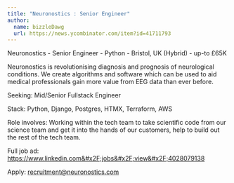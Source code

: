 ```yaml
---
title: "Neuronostics : Senior Engineer"
author:
  name: bizzleDawg
  url: https://news.ycombinator.com/item?id=41711793
---
```

Neuronostics - Senior Engineer - Python - Bristol, UK (Hybrid) - up-to £65K

Neuronostics is revolutionising diagnosis and prognosis of neurological conditions. We create algorithms and software which can be used to aid medical professionals gain more value from EEG data than ever before.

Seeking: Mid&#x2F;Senior Fullstack Engineer

Stack: Python, Django, Postgres, HTMX, Terraform, AWS

Role involves: Working within the tech team to take scientific code from our science team and get it into the hands of our customers, help to build out the rest of the tech team.

Full job ad: <a href="https:&#x2F;&#x2F;www.linkedin.com&#x2F;jobs&#x2F;view&#x2F;4028079138" rel="nofollow">https:&#x2F;&#x2F;www.linkedin.com&#x2F;jobs&#x2F;view&#x2F;4028079138</a>

Apply: recruitment@neuronostics.com
<JobApplication />
